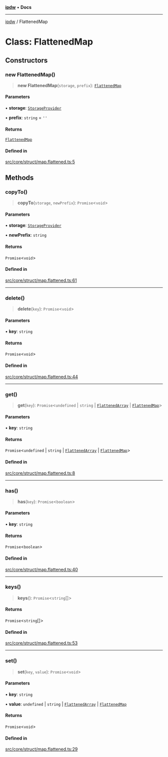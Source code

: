 [**ipdw**](../README.md) • **Docs**

***

[ipdw](../globals.md) / FlattenedMap

# Class: FlattenedMap

## Constructors

### new FlattenedMap()

> **new FlattenedMap**(`storage`, `prefix`): [`FlattenedMap`](FlattenedMap.md)

#### Parameters

• **storage**: [`StorageProvider`](../interfaces/StorageProvider.md)

• **prefix**: `string` = `''`

#### Returns

[`FlattenedMap`](FlattenedMap.md)

#### Defined in

[src/core/struct/map.flattened.ts:5](https://github.com/ansi-code/ipdw/blob/01fadcc9abca9fbd90e38855b259b101aa727349/src/core/struct/map.flattened.ts#L5)

## Methods

### copyTo()

> **copyTo**(`storage`, `newPrefix`): `Promise`\<`void`\>

#### Parameters

• **storage**: [`StorageProvider`](../interfaces/StorageProvider.md)

• **newPrefix**: `string`

#### Returns

`Promise`\<`void`\>

#### Defined in

[src/core/struct/map.flattened.ts:61](https://github.com/ansi-code/ipdw/blob/01fadcc9abca9fbd90e38855b259b101aa727349/src/core/struct/map.flattened.ts#L61)

***

### delete()

> **delete**(`key`): `Promise`\<`void`\>

#### Parameters

• **key**: `string`

#### Returns

`Promise`\<`void`\>

#### Defined in

[src/core/struct/map.flattened.ts:44](https://github.com/ansi-code/ipdw/blob/01fadcc9abca9fbd90e38855b259b101aa727349/src/core/struct/map.flattened.ts#L44)

***

### get()

> **get**(`key`): `Promise`\<`undefined` \| `string` \| [`FlattenedArray`](FlattenedArray.md) \| [`FlattenedMap`](FlattenedMap.md)\>

#### Parameters

• **key**: `string`

#### Returns

`Promise`\<`undefined` \| `string` \| [`FlattenedArray`](FlattenedArray.md) \| [`FlattenedMap`](FlattenedMap.md)\>

#### Defined in

[src/core/struct/map.flattened.ts:8](https://github.com/ansi-code/ipdw/blob/01fadcc9abca9fbd90e38855b259b101aa727349/src/core/struct/map.flattened.ts#L8)

***

### has()

> **has**(`key`): `Promise`\<`boolean`\>

#### Parameters

• **key**: `string`

#### Returns

`Promise`\<`boolean`\>

#### Defined in

[src/core/struct/map.flattened.ts:40](https://github.com/ansi-code/ipdw/blob/01fadcc9abca9fbd90e38855b259b101aa727349/src/core/struct/map.flattened.ts#L40)

***

### keys()

> **keys**(): `Promise`\<`string`[]\>

#### Returns

`Promise`\<`string`[]\>

#### Defined in

[src/core/struct/map.flattened.ts:53](https://github.com/ansi-code/ipdw/blob/01fadcc9abca9fbd90e38855b259b101aa727349/src/core/struct/map.flattened.ts#L53)

***

### set()

> **set**(`key`, `value`): `Promise`\<`void`\>

#### Parameters

• **key**: `string`

• **value**: `undefined` \| `string` \| [`FlattenedArray`](FlattenedArray.md) \| [`FlattenedMap`](FlattenedMap.md)

#### Returns

`Promise`\<`void`\>

#### Defined in

[src/core/struct/map.flattened.ts:29](https://github.com/ansi-code/ipdw/blob/01fadcc9abca9fbd90e38855b259b101aa727349/src/core/struct/map.flattened.ts#L29)
